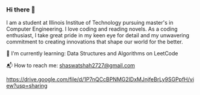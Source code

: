 ### Hi there 👋

I am a student at Illinois Institue of Technology pursuing master's in Computer Engineering. I love coding and reading novels.
As a coding enthusiast, I take great pride in my keen eye for detail and my unwavering commitment to creating innovations that shape our world for the better.

🌱 I'm currently learning:
    Data Structures and Algorithms on LeetCode
    
📬 How to reach me: shaswatshah2727@gmail.com

https://drive.google.com/file/d/1P7nQCcBPNMG2IDxMJnjfeBrLy9SGPpfH/view?usp=sharing
